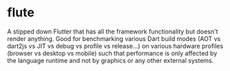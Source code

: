 # flute

A stipped down Flutter that has all the framework functionality but doesn't render anything. Good for benchmarking various Dart build modes (AOT vs dart2js vs JIT vs debug vs profile vs release...) on various hardware profiles (browser vs desktop vs mobile) such that performance is only affected by the language runtime and not by graphics or any other external systems.
